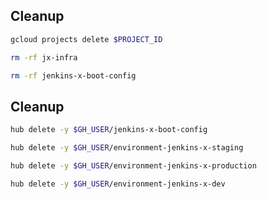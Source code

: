 <!-- .slide: class="center" -->
<!-- .slide: data-background="data-background="linear-gradient(to bottom right, rgba(25,151,181,0.8), rgba(87,185,72,0.8)), url(../img/background/cleanup.jpg) center / cover" -->
## Cleanup

```bash
gcloud projects delete $PROJECT_ID

rm -rf jx-infra

rm -rf jenkins-x-boot-config
```


<!-- .slide: class="center" -->
<!-- .slide: data-background="data-background="linear-gradient(to bottom right, rgba(25,151,181,0.8), rgba(87,185,72,0.8)), url(../img/background/cleanup.jpg) center / cover" -->
## Cleanup

```bash
hub delete -y $GH_USER/jenkins-x-boot-config

hub delete -y $GH_USER/environment-jenkins-x-staging

hub delete -y $GH_USER/environment-jenkins-x-production

hub delete -y $GH_USER/environment-jenkins-x-dev
```
